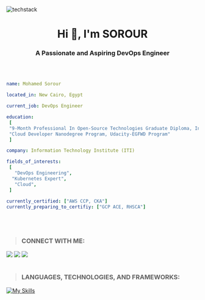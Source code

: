 ![techstack](https://user-images.githubusercontent.com/52347812/137624699-ce6bb7ee-eb84-46f1-ac69-c4b78b22db90.png)
<h1 align="center">Hi 👋, I'm SOROUR</h1>
<h3 align="center">A Passionate and Aspiring DevOps Engineer</h3>
<br></br>

 ```yaml
name: Mohamed Sorour

located_in: New Cairo, Egypt

current_job: DevOps Engineer

education:
  [
  "9-Month Professional In Open-Source Technologies Graduate Diploma, Information Technology Institute (ITI)",
  "Cloud Developer Nanodegree Program, Udacity-EGFWD Program"
  ]

company: Information Technology Institute (ITI)

fields_of_interests:
  [
    "DevOps Engineering",
   "Kubernetes Expert",
    "Cloud",
  ]
  
currently_certified: ["AWS CCP, CKA"]
currently_preparing_to_certifiy: ["GCP ACE, RHSCA"]

```
<br></br>
>### CONNECT WITH ME: 
<!-- [![My socials](https://skillicons.dev/icons?i=linkedin,twitter,github)](https://skillicons.dev) -->
[<img src="https://img.shields.io/badge/linkedin-%230077b5.svg?&style=for-the-badge&logo=linkedin&logoColor=white" />][linkedin]
[<img src ="https://img.shields.io/badge/github-%23333.svg?&style=for-the-badge&logo=github&logoColor=white"/>][github]
[<img src= "https://img.shields.io/twitter/follow/SajiyaSalat?label=Twitter&logo=twitter&style=for-the-badge&color=blue"/>][twitter]
<br></br> 
> ### LANGUAGES, TECHNOLOGIES, AND FRAMEWORKS:
[![My Skills](https://skillicons.dev/icons?i=aws,gcp,azure,linux,docker,kubernetes,ansible,jenkins,githubactions,py,bash,mysql,mongodb,kafka,prometheus,git,java,maven,react,angular,nodejs,django,,&perline=6)](https://skillicons.dev)
 

 [linkedin]: https://www.linkedin.com/in/mohamedsorour1998
 [github]: https://github.com/mohamedsorour1998
 [twitter]: https://twitter.com/MohamedSorour98
 
